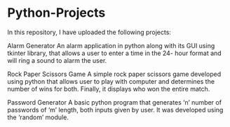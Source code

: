 # Python-Projects
In this repository, I have uploaded the following projects:

Alarm Generator
An alarm application in python along with its GUI
using tkinter library, that allows a user to enter a time in the 24-
hour format and will ring a sound to alarm the user.

Rock Paper Scissors Game
A simple rock paper scissors game developed using python that
allows user to play with computer and determines the number of
wins for both. Finally, it displays who won the entire match.

Password Generator
A basic python program that generates ‘n’ number of passwords of
‘m’ length, both inputs given by user. It was developed using the
‘random’ module.

